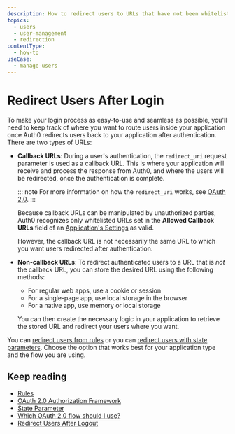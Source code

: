 ```yaml
---
description: How to redirect users to URLs that have not been whitelisted
topics:
  - users
  - user-management
  - redirection
contentType:
  - how-to
useCase:
  - manage-users
---
```

# Redirect Users After Login

To make your login process as easy-to-use and seamless as possible, you'll need to keep track of where you want to route users inside your application once Auth0 redirects users back to your application after authentication. There are two types of URLs:

* **Callback URLs**: During a user's authentication, the `redirect_uri` request parameter is used as a callback URL. This is where your application will receive and process the response from Auth0, and where the users will be redirected, once the authentication is complete.

  ::: note
  For more information on how the `redirect_uri` works, see [OAuth 2.0](/protocols/oauth2).
  :::

  Because callback URLs can be manipulated by unauthorized parties, Auth0 recognizes only whitelisted URLs set in the **Allowed Callback URLs** field of an [Application's Settings](${manage_url}/#/applications/${account.clientId}/settings) as valid.

  However, the callback URL is not necessarily the same URL to which you want users redirected after authentication.

* **Non-callback URLs**: To redirect authenticated users to a URL that is *not* the callback URL, you can store the desired URL using the following methods:

  * For regular web apps, use a cookie or session
  * For a single-page app, use local storage in the browser
  * For a native app, use memory or local storage

  You can then create the necessary logic in your application to retrieve the stored URL and redirect your users where you want.

You can [redirect users from rules](/rules/current/redirect) or you can [redirect users with state parameters](/protocols/oauth2/redirect-users). Choose the option that works best for your application type and the flow you are using.

## Keep reading

* [Rules](/rules)
* [OAuth 2.0 Authorization Framework](/protocols/oauth2)
* [State Parameter](/protocols/oauth2/oauth-state)
* [Which OAuth 2.0 flow should I use?](/api-auth/which-oauth-flow-to-use)
* [Redirect Users After Logout](/logout/guides/redirect-users-after-logout)
